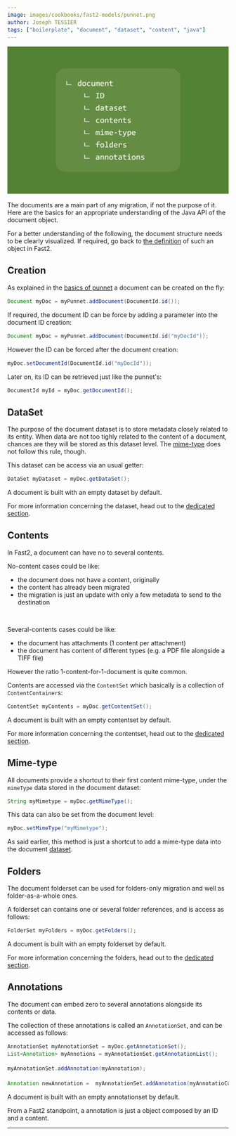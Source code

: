 ```yaml
---
image: images/cookbooks/fast2-models/punnet.png
author: Joseph TESSIER
tags: ["boilerplate", "document", "dataset", "content", "java"]
---
```


![Document object structure](../../assets/img/cookbooks/document.png)

The documents are a main part of any migration, if not the purpose of it. Here are the basics for an appropriate understanding of the Java API of the document object.

For a better understanding of the following, the document structure needs to be clearly visualized. If required, go back to [the definition](../../getting-started/overall-concepts/#document) of such an object in Fast2.

## Creation

As explained in the [basics of punnet](../punnet_basics) a document can be created on the fly:

```java
Document myDoc = myPunnet.addDocument(DocumentId.id());
```

If required, the document ID can be force by adding a parameter into the document ID creation:

```java
Document myDoc = myPunnet.addDocument(DocumentId.id("myDocId"));
```

However the ID can be forced after the document creation:

```java
myDoc.setDocumentId(DocumentId.id("myDocId"));
```

Later on, its ID can be retrieved just like the punnet's:

```java
DocumentId myId = myDoc.getDocumentId();
```

## DataSet

The purpose of the document dataset is to store metadata closely related to its entity.
When data are not too tighly related to the content of a document, chances are they will be stored as this dataset level. The [mime-type](#mime-type) does not follow this rule, though.

This dataset can be access via an usual getter:

```java
DataSet myDataset = myDoc.getDataSet();
```

A document is built with an empty dataset by default.

For more information concerning the dataset, head out to the [dedicated section](../dataset_basics).

## Contents

In Fast2, a document can have no to several contents.

No-content cases could be like:

- the document does not have a content, originally
- the content has already been migrated
- the migration is just an update with only a few metadata to send to the destination

<br />

Several-contents cases could be like:

- the document has attachments (1 content per attachment)
- the document has content of different types (e.g. a PDF file alongside a TIFF file)

However the ratio 1-content-for-1-document is quite common.

Contents are accessed via the `ContentSet` which basically is a collection of `ContentContainer`s:

```java
ContentSet myContents = myDoc.getContentSet();
```

A document is built with an empty contentset by default.

For more information concerning the contentset, head out to the [dedicated section](../content_basics).

## Mime-type

All documents provide a shortcut to their first content mime-type, under the `mimeType` data stored in the document dataset:

```java
String myMimetype = myDoc.getMimeType();
```

This data can also be set from the document level:

```java
myDoc.setMimeType("myMimetype");
```

As said earlier, this method is just a shortcut to add a mime-type data into the document [dataset](/cookbooks/boilerplate_for_dataset).

## Folders

The document folderset can be used for folders-only migration and well as folder-as-a-whole ones.

A folderset can contains one or several folder references, and is access as follows:

```java
FolderSet myFolders = myDoc.getFolders();
```

A document is built with an empty folderset by default.

For more information concerning the folders, head out to the [dedicated section](../folder_basics).

## Annotations

The document can embed zero to several annotations alongside its contents or data.

The collection of these annotations is called an `AnnotationSet`, and can be accessed as follows:

```java
AnnotationSet myAnnotationSet = myDoc.getAnnotationSet();
List<Annotation> myAnnotions = myAnnotationSet.getAnnotationList();

myAnnotationSet.addAnnotation(myAnnotation);

Annotation newAnnotation =  myAnnotationSet.addAnnotation(myAnnotatioContent);
```

A document is built with an empty annotationset by default.

From a Fast2 standpoint, a annotation is just a object composed by an ID and a content.

---
